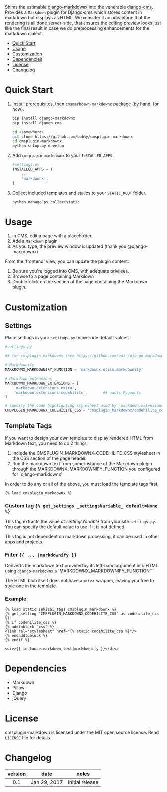 Shims the estimable [django-markdownx](https://github.com/adi-/django-markdownx) into the venerable [django-cms](https://github.com/divio/django-cms).
Provides a `Markdown` plugin for Django-cms which stores content in markdown but displays as HTML.
We consider it an advantage that the rendering is all done server-side, 
that ensures the editing preview looks
just like the final result in case we do preprocessing enhancements for the markdown dialect.


* [Quick Start](#quick-start)
* [Usage](#usage)
* [Customization](#customization)
* [Dependencies](#dependencies)
* [License](#license)
* [Changelog](#changelog)


# Quick Start

1. Install prerequisites, then `cmsmarkdown-markdownx` package (by hand, for now).

    ```bash
    pip install django-markdownx
    pip install django-cms

    cd <somewhere>
    git clone https://github.com/bobhy/cmsplugin-markdownx
    cd cmsplugin-markdownx
    python setup.py develop
    ```

1. Add `cmsplugin-markdownx` to your `INSTALLED_APPS`.

    ```python
    #settings.py
    INSTALLED_APPS = (
        ...
        'markdownx',
    )
    ```

1. Collect included templates and statics to your `STATIC_ROOT` folder.

    ```bash
    python manage.py collectstatic
    ```

# Usage

1. in CMS, edit a page with a placeholder.
1. Add a `Markdown` plugin
1. As you type, the preview window is updated (thank you @django-markdownx)

From the 'frontend' view, you can update the plugin content.

1. Be sure you're logged into CMS, with adequate privilees.
1. Browse to a page containing Markdown
1. Double-click on the section of the page containing the Markdown plugin.


# Customization

## Settings

Place settings in your `settings.py` to override default values:

```python
#settings.py

## for cmsplugin_markdownx (see https://github.com/adi-/django-markdownx#customization)

# Markdownify
MARKDOWNX_MARKDOWNIFY_FUNCTION = 'markdownx.utils.markdownify'

# Markdown extensions
MARKDOWNX_MARKDOWN_EXTENSIONS = [
    'markdown.extensions.extra',
    'markdown.extensions.codehilite',       ## wants Pygments
]

# specify the code highlighting stylesheet used by `markdown.extensions.codehilite`
CMSPLUGIN_MARKDOWNX_CODEHILITE_CSS = 'cmsplugin_markdownx/codehilite_colorful.css'
```

## Template Tags

If you want to design your own template to display rendered HTML from Markdown text, you need to do 2 things:

1. Include the CMSPLUGIN_MARKDOWNX_CODEHILITE_CSS stylesheet in the CSS section of the page header.
1. Run the markdown text from some instance of the Markdown plugin through the MARKDOWNX_MARKDOWNIFY_FUNCTION you configured for `django-markdownx'

In order to do any or all of the above, you must load the template tags first.

```html+django
{% load cmsplugin_markdownx %}
```

### Custom tag `{% get_settings _settingsVariable_ default=None %}`
This tag extracts the value of _settingsVariable_ from your site `settings.py`.  You can specify the default value to use if it is not defined.

This tag is not dependent on markdown processing, it can be used in other apps and projects.

### Filter `{{ ... |markdownify }}`
Converts the markdown text provided by its left-hand argument into HTML using `django-markdownx`'s `MARKDOWNX_MARKDOWNIFY_FUNCTION```

The HTML blob itself does not have a `<div`> wrapper, leaving you free to style one in the template.

### Example

```html_django
{% load static sekizai_tags cmsplugin_markdownx %}
{% get_setting "CMSPLUGIN_MARKDOWNX_CODEHILITE_CSS" as codehilite_css  %}
{% if codehilite_css %}
{% addtoblock "css" %}
<link rel="stylesheet" href="{% static codehilite_css %}"/>
{% endaddtoblock %}
{% endif %}

<div>{{ instance.markdown_text|markdownify }}</div>
```

# Dependencies

* Markdown
* Pillow
* Django
* jQuery


# License

cmsplugin-markdown is licensed under the MIT open source license. Read `LICENSE` file for details.

# Changelog

| version | date | notes |
| :---------: | :-------: | -------------------------- |
| 0.1 | Jan 29, 2017 | Initial release |



